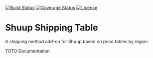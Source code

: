 [![Build Status](https://travis-ci.org/rockho-team/shuup-shipping-table.svg?branch=master)](https://travis-ci.org/rockho-team/shuup-shipping-table)
[![Coverage Status](https://coveralls.io/repos/github/rockho-team/shuup-shipping-table/badge.svg?branch=master)](https://coveralls.io/github/rockho-team/shuup-shipping-table?branch=master)
[![License](https://img.shields.io/badge/license-AGPLv3-blue.svg)](LICENSE)

# Shuup Shipping Table
A shipping method add-on for Shuup based on price tables by region

TOTO Documentation
